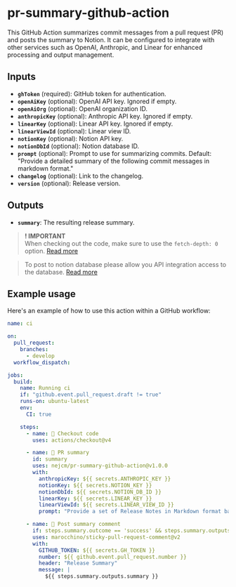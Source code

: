 # pr-summary-github-action

This GitHub Action summarizes commit messages from a pull request (PR) and posts the summary to Notion. It can be configured to integrate with other services such as OpenAI, Anthropic, and Linear for enhanced processing and output management.

## Inputs

- **`ghToken`** (required): GitHub token for authentication.
- **`openAiKey`** (optional): OpenAI API key. Ignored if empty.
- **`openAiOrg`** (optional): OpenAI organization ID.
- **`anthropicKey`** (optional): Anthropic API key. Ignored if empty.
- **`linearKey`** (optional): Linear API key. Ignored if empty.
- **`linearViewId`** (optional): Linear view ID.
- **`notionKey`** (optional): Notion API key.
- **`notionDbId`** (optional): Notion database ID.
- **`prompt`** (optional): Prompt to use for summarizing commits. Default: "Provide a detailed summary of the following commit messages in markdown format."
- **`changelog`** (optional): Link to the changelog.
- **`version`** (optional): Release version.

## Outputs

- **`summary`**: The resulting release summary.

> **! IMPORTANT**  
> When checking out the code, make sure to use the `fetch-depth: 0` option. [Read more](https://github.com/actions/checkout?tab=readme-ov-file#fetch-all-history-for-all-tags-and-branches)

> To post to notion database please allow you API integration access to the database.
> [Read more](https://developers.notion.com/docs/create-a-notion-integration)

## Example usage

Here's an example of how to use this action within a GitHub workflow:

```yaml
name: ci

on:
  pull_request:
    branches:
      - develop
  workflow_dispatch:

jobs:
  build:
    name: Running ci
    if: "github.event.pull_request.draft != true"
    runs-on: ubuntu-latest
    env:
      CI: true

    steps:
      - name: 🛒 Checkout code
        uses: actions/checkout@v4

      - name: 📄 PR summary
        id: summary
        uses: nejcm/pr-summary-github-action@v1.0.0
        with:
          anthropicKey: ${{ secrets.ANTHROPIC_KEY }}
          notionKey: ${{ secrets.NOTION_KEY }}
          notionDbId: ${{ secrets.NOTION_DB_ID }}
          linearKey: ${{ secrets.LINEAR_KEY }}
          linearViewId: ${{ secrets.LINEAR_VIEW_ID }}
          prompt: "Provide a set of Release Notes in Markdown format based on the following list of tasks that have been exported from Linear. These notes are for customers, so exclude anything technical or reference to internal or backend fixes / features. Make reference to high level features rather than specifics. Keep your notes fairly high level."

      - name: 💬 Post summary comment
        if: steps.summary.outcome == 'success' && steps.summary.outputs.summary != ''
        uses: marocchino/sticky-pull-request-comment@v2
        with:
          GITHUB_TOKEN: ${{ secrets.GH_TOKEN }}
          number: ${{ github.event.pull_request.number }}
          header: "Release Summary"
          message: |
            ${{ steps.summary.outputs.summary }}
```
